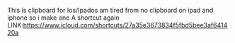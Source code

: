 This is clipboard for Ios/Ipados am tired from no clipboard on ipad and iphone so i make one A shortcut again
LINK:https://www.icloud.com/shortcuts/27a35e3673834f5fbd5bee3af641420a
